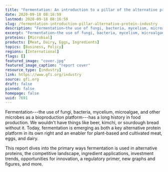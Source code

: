 ```yaml
---
title: "Fermentation: An introduction to a pillar of the alternative protein industry"
date: 2020-09-18 08:16:59
lastmod: 2020-09-18 08:16:59
slug: /fermentation-introduction-pillar-alternative-protein-industry
description: "Fermentation—the use of fungi, bacteria, mycelium, microalgae, and other microbes as a bioproduction platform—has a long history in food production. We wouldn’t have things like beer, kimchi, or sourdough bread without it. Today, fermentation is emerging as both a key alternative protein platform in its own right and an enabler for plant-based and cultivated meat, eggs, and dairy. "
excerpt: "Fermentation—the use of fungi, bacteria, mycelium, microalgae, and other microbes as a bioproduction platform—has a long history in food production. We wouldn’t have things like beer, kimchi, or sourdough bread without it. Today, fermentation is emerging as both a key alternative protein platform in its own right and an enabler for plant-based and cultivated meat, eggs, and dairy. "
proteins: [Microbial]
products: [Meat, Dairy, Eggs, Ingredients]
topics: [Business, Policy]
regions: [International]
flags: []
featured_image: "cover.jpg"
featured_image_caption: "report cover"
resource_type: [industry]
link: https://www.gfi.org/industry
source: gfi.org
draft: false
pinned: false
homepage: false
uuid: 7691
---
```

Fermentation---the use of fungi, bacteria, mycelium, microalgae, and
other microbes as a bioproduction platform---has a long history in food
production. We wouldn't have things like beer, kimchi, or sourdough
bread without it. Today, fermentation is emerging as both a key
alternative protein platform in its own right and an enabler for
plant-based and cultivated meat, eggs, and dairy. 

This report dives into the primary ways fermentation is used in
alternative proteins, the competitive landscape, ingredient
applications, investment trends, opportunities for innovation, a
regulatory primer, new graphs and figures, and more.
